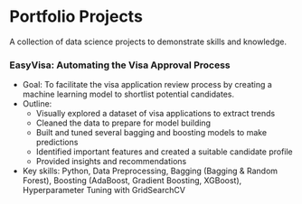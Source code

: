 # Portfolio Projects
A collection of data science projects to demonstrate skills and knowledge.
### EasyVisa: Automating the Visa Approval Process
- Goal: To facilitate the visa application review process by creating a machine learning model to shortlist potential candidates.
- Outline:
  - Visually explored a dataset of visa applications to extract trends
  - Cleaned the data to prepare for model building
  - Built and tuned several bagging and boosting models to make predictions
  - Identified important features and created a suitable candidate profile
  - Provided insights and recommendations
- Key skills: Python, Data Preprocessing, Bagging (Bagging & Random Forest), Boosting (AdaBoost, Gradient Boosting, XGBoost), Hyperparameter Tuning with GridSearchCV
